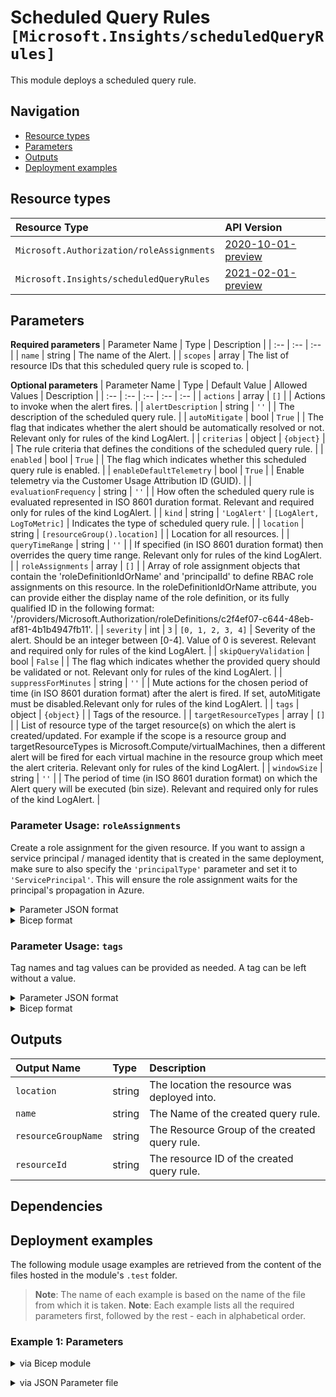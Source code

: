 # Scheduled Query Rules `[Microsoft.Insights/scheduledQueryRules]`

This module deploys a scheduled query rule.

## Navigation

- [Resource types](#Resource-types)
- [Parameters](#Parameters)
- [Outputs](#Outputs)
- [Deployment examples](#Deployment-examples)

## Resource types

| Resource Type | API Version |
| :-- | :-- |
| `Microsoft.Authorization/roleAssignments` | [2020-10-01-preview](https://docs.microsoft.com/en-us/azure/templates/Microsoft.Authorization/2020-10-01-preview/roleAssignments) |
| `Microsoft.Insights/scheduledQueryRules` | [2021-02-01-preview](https://docs.microsoft.com/en-us/azure/templates/Microsoft.Insights/2021-02-01-preview/scheduledQueryRules) |

## Parameters

**Required parameters**
| Parameter Name | Type | Description |
| :-- | :-- | :-- |
| `name` | string | The name of the Alert. |
| `scopes` | array | The list of resource IDs that this scheduled query rule is scoped to. |

**Optional parameters**
| Parameter Name | Type | Default Value | Allowed Values | Description |
| :-- | :-- | :-- | :-- | :-- |
| `actions` | array | `[]` |  | Actions to invoke when the alert fires. |
| `alertDescription` | string | `''` |  | The description of the scheduled query rule. |
| `autoMitigate` | bool | `True` |  | The flag that indicates whether the alert should be automatically resolved or not. Relevant only for rules of the kind LogAlert. |
| `criterias` | object | `{object}` |  | The rule criteria that defines the conditions of the scheduled query rule. |
| `enabled` | bool | `True` |  | The flag which indicates whether this scheduled query rule is enabled. |
| `enableDefaultTelemetry` | bool | `True` |  | Enable telemetry via the Customer Usage Attribution ID (GUID). |
| `evaluationFrequency` | string | `''` |  | How often the scheduled query rule is evaluated represented in ISO 8601 duration format. Relevant and required only for rules of the kind LogAlert. |
| `kind` | string | `'LogAlert'` | `[LogAlert, LogToMetric]` | Indicates the type of scheduled query rule. |
| `location` | string | `[resourceGroup().location]` |  | Location for all resources. |
| `queryTimeRange` | string | `''` |  | If specified (in ISO 8601 duration format) then overrides the query time range. Relevant only for rules of the kind LogAlert. |
| `roleAssignments` | array | `[]` |  | Array of role assignment objects that contain the 'roleDefinitionIdOrName' and 'principalId' to define RBAC role assignments on this resource. In the roleDefinitionIdOrName attribute, you can provide either the display name of the role definition, or its fully qualified ID in the following format: '/providers/Microsoft.Authorization/roleDefinitions/c2f4ef07-c644-48eb-af81-4b1b4947fb11'. |
| `severity` | int | `3` | `[0, 1, 2, 3, 4]` | Severity of the alert. Should be an integer between [0-4]. Value of 0 is severest. Relevant and required only for rules of the kind LogAlert. |
| `skipQueryValidation` | bool | `False` |  | The flag which indicates whether the provided query should be validated or not. Relevant only for rules of the kind LogAlert. |
| `suppressForMinutes` | string | `''` |  | Mute actions for the chosen period of time (in ISO 8601 duration format) after the alert is fired. If set, autoMitigate must be disabled.Relevant only for rules of the kind LogAlert. |
| `tags` | object | `{object}` |  | Tags of the resource. |
| `targetResourceTypes` | array | `[]` |  | List of resource type of the target resource(s) on which the alert is created/updated. For example if the scope is a resource group and targetResourceTypes is Microsoft.Compute/virtualMachines, then a different alert will be fired for each virtual machine in the resource group which meet the alert criteria. Relevant only for rules of the kind LogAlert. |
| `windowSize` | string | `''` |  | The period of time (in ISO 8601 duration format) on which the Alert query will be executed (bin size). Relevant and required only for rules of the kind LogAlert. |


### Parameter Usage: `roleAssignments`

Create a role assignment for the given resource. If you want to assign a service principal / managed identity that is created in the same deployment, make sure to also specify the `'principalType'` parameter and set it to `'ServicePrincipal'`. This will ensure the role assignment waits for the principal's propagation in Azure.

<details>

<summary>Parameter JSON format</summary>

```json
"roleAssignments": {
    "value": [
        {
            "roleDefinitionIdOrName": "Reader",
            "description": "Reader Role Assignment",
            "principalIds": [
                "12345678-1234-1234-1234-123456789012", // object 1
                "78945612-1234-1234-1234-123456789012" // object 2
            ]
        },
        {
            "roleDefinitionIdOrName": "/providers/Microsoft.Authorization/roleDefinitions/c2f4ef07-c644-48eb-af81-4b1b4947fb11",
            "principalIds": [
                "12345678-1234-1234-1234-123456789012" // object 1
            ],
            "principalType": "ServicePrincipal"
        }
    ]
}
```

</details>

<details>

<summary>Bicep format</summary>

```bicep
roleAssignments: [
    {
        roleDefinitionIdOrName: 'Reader'
        description: 'Reader Role Assignment'
        principalIds: [
            '12345678-1234-1234-1234-123456789012' // object 1
            '78945612-1234-1234-1234-123456789012' // object 2
        ]
    }
    {
        roleDefinitionIdOrName: '/providers/Microsoft.Authorization/roleDefinitions/c2f4ef07-c644-48eb-af81-4b1b4947fb11'
        principalIds: [
            '12345678-1234-1234-1234-123456789012' // object 1
        ]
        principalType: 'ServicePrincipal'
    }
]
```

</details>
<p>

### Parameter Usage: `tags`

Tag names and tag values can be provided as needed. A tag can be left without a value.

<details>

<summary>Parameter JSON format</summary>

```json
"tags": {
    "value": {
        "Environment": "Non-Prod",
        "Contact": "test.user@testcompany.com",
        "PurchaseOrder": "1234",
        "CostCenter": "7890",
        "ServiceName": "DeploymentValidation",
        "Role": "DeploymentValidation"
    }
}
```

</details>

<details>

<summary>Bicep format</summary>

```bicep
tags: {
    Environment: 'Non-Prod'
    Contact: 'test.user@testcompany.com'
    PurchaseOrder: '1234'
    CostCenter: '7890'
    ServiceName: 'DeploymentValidation'
    Role: 'DeploymentValidation'
}
```

</details>
<p>

## Outputs

| Output Name | Type | Description |
| :-- | :-- | :-- |
| `location` | string | The location the resource was deployed into. |
| `name` | string | The Name of the created query rule. |
| `resourceGroupName` | string | The Resource Group of the created query rule. |
| `resourceId` | string | The resource ID of the created query rule. |

## Dependencies

## Deployment examples

The following module usage examples are retrieved from the content of the files hosted in the module's `.test` folder.
   >**Note**: The name of each example is based on the name of the file from which it is taken.
   >**Note**: Each example lists all the required parameters first, followed by the rest - each in alphabetical order.

<h3>Example 1: Parameters</h3>

<details>

<summary>via Bicep module</summary>

```bicep
module scheduledQueryRules './Microsoft.Insights/scheduledQueryRules/deploy.bicep' = {
  name: '${uniqueString(deployment().name)}-scheduledQueryRules'
  params: {
    // Required parameters
    name: 'myAlert01'
    // Non-required parameters
    alertDescription: 'My sample Alert'
    autoMitigate: false
    criterias: {
      allOf: [
        {
          dimensions: [
            {
              name: 'Computer'
              operator: 'Include'
              values: [
                '*'
              ]
            }
            {
              name: 'InstanceName'
              operator: 'Include'
              values: [
                '*'
              ]
            }
          ]
          metricMeasureColumn: 'AggregatedValue'
          operator: 'GreaterThan'
          query: 'Perf | where ObjectName == \'LogicalDisk\' | where CounterName == \'% Free Space\' | where InstanceName <> \'HarddiskVolume1\' and InstanceName <> \'_Total\' | summarize AggregatedValue = min(CounterValue) by Computer InstanceName bin(TimeGenerated5m)'
          threshold: 0
          timeAggregation: 'Average'
        }
      ]
    }
    evaluationFrequency: 'PT5M'
    queryTimeRange: 'PT5M'
    roleAssignments: [
      {
        principalIds: [
          '<<deploymentSpId>>'
        ]
        roleDefinitionIdOrName: 'Reader'
      }
    ]
    scopes: [
      '/subscriptions/<<subscriptionId>>/resourcegroups/validation-rg/providers/microsoft.operationalinsights/workspaces/adp-<<namePrefix>>-az-law-x-001'
    ]
    suppressForMinutes: 'PT5M'
    windowSize: 'PT5M'
  }
}
```

</details>
<p>

<details>

<summary>via JSON Parameter file</summary>

```json
{
  "$schema": "https://schema.management.azure.com/schemas/2019-04-01/deploymentParameters.json#",
  "contentVersion": "1.0.0.0",
  "parameters": {
    // Required parameters
    "name": {
      "value": "myAlert01"
    },
    // Non-required parameters
    "alertDescription": {
      "value": "My sample Alert"
    },
    "autoMitigate": {
      "value": false
    },
    "criterias": {
      "value": {
        "allOf": [
          {
            "dimensions": [
              {
                "name": "Computer",
                "operator": "Include",
                "values": [
                  "*"
                ]
              },
              {
                "name": "InstanceName",
                "operator": "Include",
                "values": [
                  "*"
                ]
              }
            ],
            "metricMeasureColumn": "AggregatedValue",
            "operator": "GreaterThan",
            "query": "Perf | where ObjectName == \"LogicalDisk\" | where CounterName == \"% Free Space\" | where InstanceName <> \"HarddiskVolume1\" and InstanceName <> \"_Total\" | summarize AggregatedValue = min(CounterValue) by Computer, InstanceName, bin(TimeGenerated,5m)",
            "threshold": 0,
            "timeAggregation": "Average"
          }
        ]
      }
    },
    "evaluationFrequency": {
      "value": "PT5M"
    },
    "queryTimeRange": {
      "value": "PT5M"
    },
    "roleAssignments": {
      "value": [
        {
          "principalIds": [
            "<<deploymentSpId>>"
          ],
          "roleDefinitionIdOrName": "Reader"
        }
      ]
    },
    "scopes": {
      "value": [
        "/subscriptions/<<subscriptionId>>/resourcegroups/validation-rg/providers/microsoft.operationalinsights/workspaces/adp-<<namePrefix>>-az-law-x-001"
      ]
    },
    "suppressForMinutes": {
      "value": "PT5M"
    },
    "windowSize": {
      "value": "PT5M"
    }
  }
}
```

</details>
<p>
